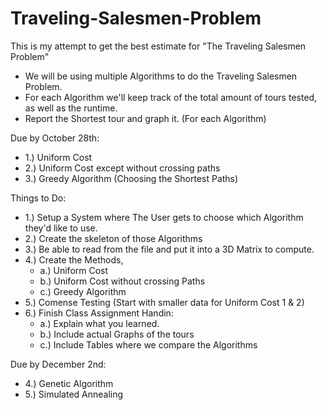 # Traveling-Salesmen-Problem
This is my attempt to get the best estimate for "The Traveling Salesmen Problem"

- We will be using multiple Algorithms to do the Traveling Salesmen Problem. 
- For each Algorithm we'll keep track of the total amount of tours tested, as well as the runtime.
- Report the Shortest tour and graph it. (For each Algorithm)

Due by October 28th:

- 1.) Uniform Cost
- 2.) Uniform Cost except without crossing paths
- 3.) Greedy Algorithm (Choosing the Shortest Paths)

Things to Do:

- 1.) Setup a System where The User gets to choose which Algorithm they'd like to use.
- 2.) Create the skeleton of those Algorithms
- 3.) Be able to read from the file and put it into a 3D Matrix to compute.
- 4.) Create the Methods,
    - a.) Uniform Cost 
    - b.) Uniform Cost without crossing Paths
    - c.) Greedy Algorithm
- 5.) Comense Testing (Start with smaller data for Uniform Cost 1 & 2)
- 6.) Finish Class Assignment Handin:
    - a.) Explain what you learned.
    - b.) Include actual Graphs of the tours
    - c.) Include Tables where we compare the Algorithms

Due by December 2nd:

- 4.) Genetic Algorithm
- 5.) Simulated Annealing
